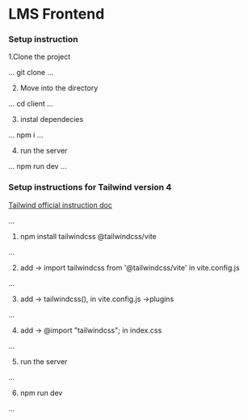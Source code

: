 # LMS Frontend

### Setup instruction 

1.Clone the project

...
   git clone 
...

2. Move into the directory 

...
   cd client 
...

3. instal dependecies

...
   npm i
...

4. run the server

...
   npm run dev
...



### Setup instructions for Tailwind version 4

[Tailwind official instruction doc](https://tailwindcss.com/docs/installation/using-vite)

...

   1. npm install tailwindcss @tailwindcss/vite

...

   2. add -> import tailwindcss from '@tailwindcss/vite'    in vite.config.js

...

   3. add ->  tailwindcss(),   in vite.config.js ->plugins

...

   4. add -> @import "tailwindcss";  in index.css

...

   5. run the server

...

   6.   npm run dev

...
